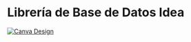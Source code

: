 # Librería de Base de Datos Idea

[![Canva Design](https://www.canva.com/design/DAGJwZP2_JA/Zr_PsVTNp9GR0RcCnJVdBA/view?utm_content=DAGJwZP2_JA&utm_campaign=designshare&utm_medium=link&utm_source=publishsharelink)](https://www.canva.com/design/DAGJwZP2_JA/Zr_PsVTNp9GR0RcCnJVdBA/edit)
